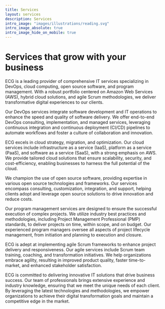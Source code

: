 ```yaml
---
title: Services
layout: services
description: Services
intro_image: "images/illustrations/reading.svg"
intro_image_absolute: true
intro_image_hide_on_mobile: true
---
```


# Services that grow with your business

ECG is a leading provider of comprehensive IT services specializing in DevOps, cloud computing, open source software, and program management. With a robust portfolio centered on Amazon Web Services (AWS), hybrid cloud solutions, and agile Scrum methodologies, we deliver transformative digital experiences to our clients.

Our DevOps services integrate software development and IT operations to enhance the speed and quality of software delivery. We offer end-to-end DevOps consulting, implementation, and managed services, leveraging continuous integration and continuous deployment (CI/CD) pipelines to automate workflows and foster a culture of collaboration and innovation.

ECG excels in cloud strategy, migration, and optimization. Our cloud services include infrastructure as a service (IaaS), platform as a service (PaaS), and software as a service (SaaS), with a strong emphasis on AWS. We provide tailored cloud solutions that ensure scalability, security, and cost-efficiency, enabling businesses to harness the full potential of the cloud.

We champion the use of open source software, providing expertise in various open source technologies and frameworks. Our services encompass consulting, customization, integration, and support, helping clients adopt and leverage open source solutions to drive innovation and reduce costs.

Our program management services are designed to ensure the successful execution of complex projects. We utilize industry best practices and methodologies, including Project Management Professional (PMP) standards, to deliver projects on time, within scope, and on budget. Our experienced program managers oversee all aspects of project lifecycle management, from initiation and planning to execution and closure.

ECG is adept at implementing agile Scrum frameworks to enhance project delivery and responsiveness. Our agile services include Scrum team training, coaching, and transformation initiatives. We help organizations embrace agility, resulting in improved product quality, faster time-to-market, and enhanced stakeholder satisfaction.

ECG is committed to delivering innovative IT solutions that drive business success. Our team of professionals brings extensive experience and industry knowledge, ensuring that we meet the unique needs of each client. By leveraging the latest technologies and methodologies, we empower organizations to achieve their digital transformation goals and maintain a competitive edge in the market.
